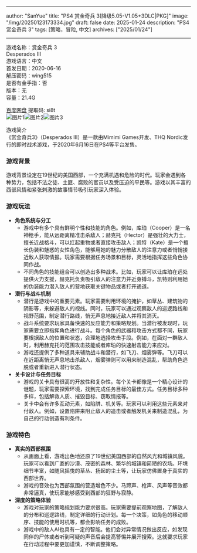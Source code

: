 
---
author: "SanYue"
title: "PS4 赏金奇兵 3[降级5.05-V1.05+3DLC|PKG]"
image: "/img/20250123173334.jpg"
draft: false
date: 2025-01-24
description: "PS4 赏金奇兵 3"
tags: [策略，冒险, 中文]
archives: ["2025/01/24"]

---

游戏名称：赏金奇兵 3   
Desperados III    
游戏语言：中文  
首发日期：2020-06-16  
解压密码：wing515  
是否有金手指：否  
版本：无   
容量：21.4G

[百度网盘](https://pan.baidu.com/s/10LGuxItPHOx0htHFPpHF2w) 提取码: si8t  
![图片1](/img/c2fc18.jpg)![图片2](/img/1b0a27.jpg)![图片3](/img/d5bbc6.jpg)  

游戏简介  
《赏金奇兵3》（Desperados III）是一款由Mimimi Games开发、THQ Nordic发行的即时战术游戏，于2020年6月16日在PS4等平台发售。

### 游戏背景
游戏背景设定在19世纪的美国西部，一个充满机遇和危险的时代。玩家会遇到各种势力，包括不法之徒、土匪、腐败的官员以及受压迫的平民等。游戏以其丰富的西部风情和紧张刺激的故事情节吸引玩家深入体验。

### 游戏玩法
- **角色系统与分工**
    - 游戏中有多个具有鲜明个性和技能的角色。例如，库珀（Cooper）是一名神枪手，能从远距离精准击杀敌人；赫克托（Hector）是强壮的大力士，擅长近战格斗，可以扛起重物或者直接攻击敌人；凯特（Kate）是一个擅长伪装和魅惑的女性角色，能够用她的魅力分散敌人的注意力或者悄悄接近敌人获取情报。玩家需要根据任务场景和目标，灵活地指挥这些角色协同作战。
    - 不同角色的技能组合可以创造出多种战术。比如，玩家可以让库珀在远处提供火力支援，赫克托负责吸引敌人的注意力并近身搏斗，凯特则利用她的伪装能力潜入敌人的营地获取关键物品或者打开通道。
- **潜行与战斗机制**
    - 潜行是游戏中的重要元素。玩家需要利用环境的掩护，如草丛、建筑物的阴影等，来躲避敌人的视线。同时，玩家可以通过观察敌人的巡逻路线和视野范围，制定潜行路线，悄无声息地接近敌人并将其消灭。
    - 战斗系统要求玩家具备快速的反应能力和策略规划。当潜行被发现时，玩家需要立即指挥角色进行战斗。每个角色的武器和攻击方式都不同，玩家要根据敌人的位置和状态，合理地选择攻击手段。例如，在面对一群敌人时，利用赫克托的范围攻击技能或者库珀的快速射击能力来应对。
    - 游戏还提供了多种道具来辅助战斗和潜行，如飞刀、烟雾弹等。飞刀可以在近距离悄无声息地击杀敌人，烟雾弹则可以用来制造混乱，帮助角色逃脱或者重新进入潜行状态。
- **关卡设计与任务目标**
    - 游戏的关卡具有很高的开放性和复杂性。每个关卡都像是一个精心设计的谜题，玩家需要探索环境，找到完成任务目标的最佳方式。任务目标多种多样，包括解救人质、摧毁目标、窃取情报等。
    - 关卡中会有许多互动元素，如陷阱、机关等。玩家可以利用这些元素来对付敌人。例如，设置陷阱来阻止敌人的追击或者触发机关来制造混乱，为自己的行动创造有利条件。

### 游戏特色
- **真实的西部氛围**
    - 从画面上看，游戏出色地还原了19世纪美国西部的自然风光和城镇风貌。玩家可以看到广袤的沙漠、茂密的森林、繁华的城镇和简陋的农场。环境细节丰富，如随风摇曳的草丛、扬起的尘土等，让玩家仿佛置身于真实的西部世界。
    - 游戏的音效也为西部氛围的营造增色不少。马蹄声、枪声、风声等音效都非常逼真，使玩家能够感受到西部的狂野与寂静。
- **深度的策略体验**
    - 游戏对玩家的策略规划能力要求很高。玩家需要提前观察地图，了解敌人的分布和巡逻路线，制定详细的行动计划。每一个决策，如角色的移动顺序、技能的使用时机等，都会影响任务的成败。
    - 游戏中的敌人AI也具有一定的智能。他们会对异常情况做出反应，如发现同伴的尸体或者听到可疑的声音后会提高警惕并展开搜索。这就要求玩家在行动过程中要更加谨慎，不断调整策略。
